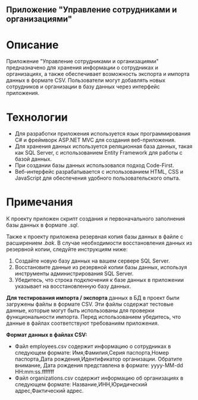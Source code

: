 ## **Приложение "Управление сотрудниками и организациями"**

# Описание

Приложение "Управление сотрудниками и организациями" предназначено для хранения информации о сотрудниках и организациях, а также обеспечивает возможность экспорта и импорта данных в формате CSV. Пользователи могут добавлять новых сотрудников и организации в базу данных через интерфейс приложения. 

# Технологии

- Для разработки приложения используется язык программирования C# и фреймворк ASP.NET MVC для создания веб-приложения.
- Для хранения данных используется реляционная база данных, такая как SQL Server, с использованием Entity Framework для работы с базой данных.
- При создании базы данных использовался подход Code-First. 
- Веб-интерфейс разрабатывается с использованием HTML, CSS и JavaScript для обеспечения удобного пользовательского опыта.

# Примечания

К проекту приложен скрипт создания и первоначального заполнения базы данных в формате *.sql*.

Также к проекту приложена резервная копия базы данных в файле с расширением *.bak*. 
В случае необходимости восстановления данных из резервной копии, следуйте инструкциям ниже:
1. Создайте новую базу данных на вашем сервере SQL Server.
2. Восстановите данные из резервной копии базы данных, используя инструменты администрирования SQL Server.
3. Убедитесь, что строка подключения к базе данных в приложении указывает на восстановленную базу данных.

**Для тестирования импорта / экспорта** данных в БД в проект были загружены файлы в формате CSV. Эти файлы содержат тестовые данные, которые могут быть использованы для проверки функциональности импорта. Перед использованием убедитесь, что данные в файлах соответствуют требованиям приложения.

**Формат данных в файлах CSV:**
- Файл employees.csv содержит информацию о сотрудниках в следующем формате: Имя,Фамилия,Серия паспорта,Номер паспорта,Дата рождения,Идентификатор организации.
Обратите внимание, Дата рождения представлена в формате: yyyy-MM-dd HH:mm:ss.fffffff
- Файл organizations.csv содержит информацию об организациях в следующем формате: Название,ИНН,Юридический адрес,Фактический адрес.

